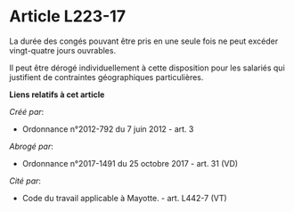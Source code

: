 # Article L223-17

La durée des congés pouvant être pris en une seule fois ne peut excéder vingt-quatre jours ouvrables.

Il peut être dérogé individuellement à cette disposition pour les salariés qui justifient de contraintes géographiques
particulières.

**Liens relatifs à cet article**

_Créé par_:

  - Ordonnance n°2012-792 du 7 juin 2012 - art. 3

_Abrogé par_:

  - Ordonnance n°2017-1491 du 25 octobre 2017 - art. 31 (VD)

_Cité par_:

  - Code du travail applicable à Mayotte. - art. L442-7 (VT)
